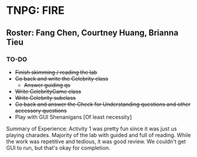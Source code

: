 # TNPG: FIRE
## Roster: Fang Chen, Courtney Huang, Brianna Tieu

### TO-DO
- ~~Finish skimming / reading the lab~~
- ~~Go back and write the Celebrity class~~
  - ~~Answer guiding qs~~
- ~~Write CelebrityGame class~~
- ~~Write Celebrity subclass~~
- ~~Go back and answer the Check for Understanding questions and other accessory questions~~
- Play with GUI Shenanigans [Of least necessity]

Summary of Experience: 
Activity 1 was pretty fun since it was just us playing charades. Majority of the lab with guided and full of reading. While the work was repetitive and tedious, it was good review. We couldn't get GUI to run, but that's okay for completion.
